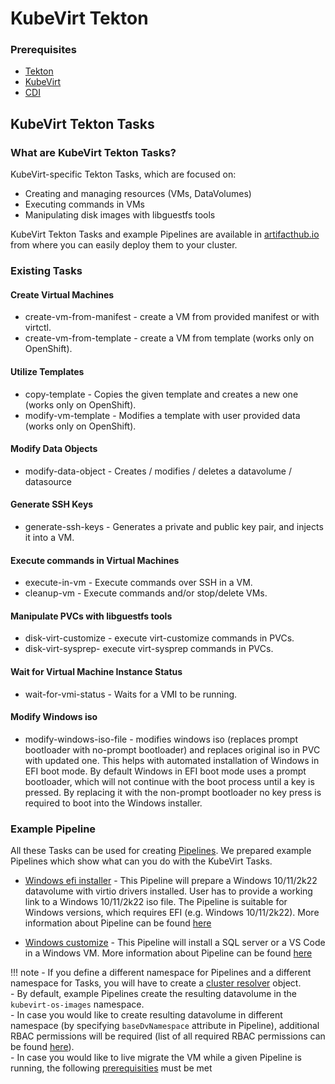 # KubeVirt Tekton

### Prerequisites
- [Tekton](https://tekton.dev/)
- [KubeVirt](https://kubevirt.io/)
- [CDI](https://github.com/kubevirt/containerized-data-importer)

## KubeVirt Tekton Tasks 
### What are KubeVirt Tekton Tasks?
KubeVirt-specific Tekton Tasks, which are focused on:

- Creating and managing resources (VMs, DataVolumes)
- Executing commands in VMs
- Manipulating disk images with libguestfs tools

KubeVirt Tekton Tasks and example Pipelines are available in [artifacthub.io](https://artifacthub.io/packages/search?org=kubevirt&sort=relevance&page=1) from where you can easily deploy them to your cluster.

### Existing Tasks

#### Create Virtual Machines
- create-vm-from-manifest - create a VM from provided manifest or with virtctl.
- create-vm-from-template - create a VM from template (works only on OpenShift).

#### Utilize Templates
- copy-template - Copies the given template and creates a new one (works only on OpenShift).
- modify-vm-template - Modifies a template with user provided data (works only on OpenShift).

#### Modify Data Objects
- modify-data-object - Creates / modifies / deletes a datavolume / datasource

#### Generate SSH Keys
- generate-ssh-keys - Generates a private and public key pair, and injects it into a VM.

#### Execute commands in Virtual Machines
- execute-in-vm - Execute commands over SSH in a VM.
- cleanup-vm - Execute commands and/or stop/delete VMs.

#### Manipulate PVCs with libguestfs tools
- disk-virt-customize - execute virt-customize commands in PVCs.
- disk-virt-sysprep- execute virt-sysprep commands in PVCs.

#### Wait for Virtual Machine Instance Status
- wait-for-vmi-status - Waits for a VMI to be running.

#### Modify Windows iso
- modify-windows-iso-file - modifies windows iso (replaces prompt bootloader with no-prompt bootloader) and replaces original iso 
  in PVC with updated one. This helps with automated installation of Windows in EFI boot mode. By default Windows in EFI boot mode 
  uses a prompt bootloader, which will not continue with the boot process until a key is pressed. By replacing it with the non-prompt 
  bootloader no key press is required to boot into the Windows installer.

### Example Pipeline
All these Tasks can be used for creating [Pipelines](https://github.com/tektoncd/pipeline/blob/main/docs/pipelines.md).
We prepared example Pipelines which show what can you do with the KubeVirt Tasks.

- [Windows efi installer](https://github.com/kubevirt/kubevirt-tekton-tasks/blob/main/release/pipelines/windows-efi-installer/windows-efi-installer.yaml) - This Pipeline will prepare a Windows 10/11/2k22 datavolume with virtio drivers installed. User has to provide a working link to a Windows 10/11/2k22 iso file. The Pipeline is suitable for Windows versions, which requires EFI (e.g. Windows 10/11/2k22). More information about Pipeline can be found [here](https://github.com/kubevirt/kubevirt-tekton-tasks/blob/main/release/pipelines/windows-efi-installer/README.md)

- [Windows customize](https://github.com/kubevirt/kubevirt-tekton-tasks/blob/main/release/pipelines/windows-customize/windows-customize.yaml) - This Pipeline will install a SQL server or a VS Code in a Windows VM. More information about Pipeline can be found [here](https://github.com/kubevirt/kubevirt-tekton-tasks/blob/main/release/pipelines/windows-customize/README.md)

!!! note
    - If you define a different namespace for Pipelines and a different namespace for Tasks, you will have to create a [cluster resolver](https://tekton.dev/docs/pipelines/cluster-resolver/) object. <br />
    - By default, example Pipelines create the resulting datavolume in the `kubevirt-os-images` namespace. <br />
    - In case you would like to create resulting datavolume in different namespace (by specifying `baseDvNamespace` attribute in Pipeline), additional RBAC permissions will be required (list of all required RBAC permissions can be found [here](https://github.com/kubevirt/kubevirt-tekton-tasks/tree/main/release/tasks/modify-data-object#usage-in-different-namespaces)). <br />
    - In case you would like to live migrate the VM while a given Pipeline is running, the following [prerequisities](../operations/live_migration.md#limitations) must be met 
